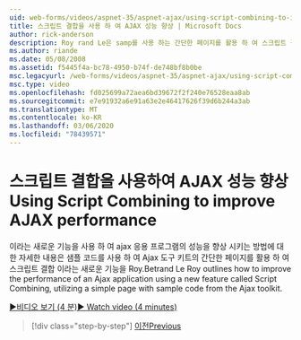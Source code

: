 ```yaml
---
uid: web-forms/videos/aspnet-35/aspnet-ajax/using-script-combining-to-improve-ajax-performance
title: 스크립트 결합을 사용 하 여 AJAX 성능 향상 | Microsoft Docs
author: rick-anderson
description: Roy rand Le은 samp를 사용 하는 간단한 페이지를 활용 하 여 스크립트 결합 이라는 새로운 기능을 사용 하 여 Ajax 응용 프로그램의 성능을 향상 하는 방법을 간략하게 설명 합니다.
ms.author: riande
ms.date: 05/08/2008
ms.assetid: f5445f4a-bc78-4950-b74f-de748bf8b0be
msc.legacyurl: /web-forms/videos/aspnet-35/aspnet-ajax/using-script-combining-to-improve-ajax-performance
msc.type: video
ms.openlocfilehash: fd025699a72aea6bd39672f2f240e76528eaa8ab
ms.sourcegitcommit: e7e91932a6e91a63e2e46417626f39d6b244a3ab
ms.translationtype: MT
ms.contentlocale: ko-KR
ms.lasthandoff: 03/06/2020
ms.locfileid: "78439571"
---
```

# <a name="using-script-combining-to-improve-ajax-performance"></a><span data-ttu-id="3e750-103">스크립트 결합을 사용하여 AJAX 성능 향상</span><span class="sxs-lookup"><span data-stu-id="3e750-103">Using Script Combining to improve AJAX performance</span></span>

<span data-ttu-id="3e750-104">이라는 새로운 기능을 사용 하 여 ajax 응용 프로그램의 성능을 향상 시키는 방법에 대 한 자세한 내용은 샘플 코드를 사용 하 여 Ajax 도구 키트의 간단한 페이지를 활용 하 여 스크립트 결합 이라는 새로운 기능을 Roy.</span><span class="sxs-lookup"><span data-stu-id="3e750-104">Betrand Le Roy outlines how to improve the performance of an Ajax application using a new feature called Script Combining, utilizing a simple page with sample code from the Ajax toolkit.</span></span>

[<span data-ttu-id="3e750-105">&#9654;비디오 보기 (4 분)</span><span class="sxs-lookup"><span data-stu-id="3e750-105">&#9654; Watch video (4 minutes)</span></span>](https://channel9.msdn.com/Blogs/ASP-NET-Site-Videos/using-script-combining-to-improve-ajax-performance)

> [!div class="step-by-step"]
> [<span data-ttu-id="3e750-106">이전</span><span class="sxs-lookup"><span data-stu-id="3e750-106">Previous</span></span>](introduction-to-aspnet-ajax-history.md)
